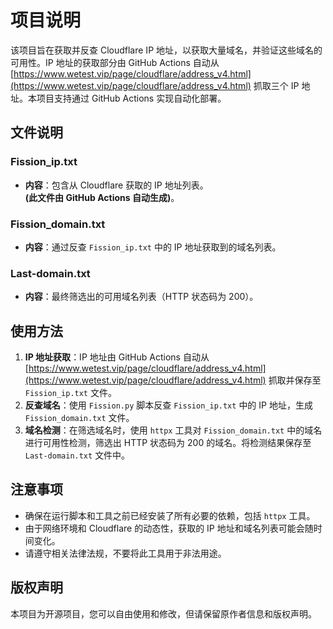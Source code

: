 # 项目说明

该项目旨在获取并反查 Cloudflare IP 地址，以获取大量域名，并验证这些域名的可用性。IP 地址的获取部分由 GitHub Actions 自动从 [https://www.wetest.vip/page/cloudflare/address_v4.html](https://www.wetest.vip/page/cloudflare/address_v4.html) 抓取三个 IP 地址。本项目支持通过 GitHub Actions 实现自动化部署。

## 文件说明

### Fission_ip.txt
- **内容**：包含从 Cloudflare 获取的 IP 地址列表。  
  **(此文件由 GitHub Actions 自动生成)**。

### Fission_domain.txt
- **内容**：通过反查 `Fission_ip.txt` 中的 IP 地址获取到的域名列表。

### Last-domain.txt
- **内容**：最终筛选出的可用域名列表（HTTP 状态码为 200）。

## 使用方法

1. **IP 地址获取**：IP 地址由 GitHub Actions 自动从 [https://www.wetest.vip/page/cloudflare/address_v4.html](https://www.wetest.vip/page/cloudflare/address_v4.html) 抓取并保存至 `Fission_ip.txt` 文件。
2. **反查域名**：使用 `Fission.py` 脚本反查 `Fission_ip.txt` 中的 IP 地址，生成 `Fission_domain.txt` 文件。
3. **域名检测**：在筛选域名时，使用 `httpx` 工具对 `Fission_domain.txt` 中的域名进行可用性检测，筛选出 HTTP 状态码为 200 的域名。将检测结果保存至 `Last-domain.txt` 文件中。

## 注意事项

- 确保在运行脚本和工具之前已经安装了所有必要的依赖，包括 `httpx` 工具。
- 由于网络环境和 Cloudflare 的动态性，获取的 IP 地址和域名列表可能会随时间变化。
- 请遵守相关法律法规，不要将此工具用于非法用途。

## 版权声明

本项目为开源项目，您可以自由使用和修改，但请保留原作者信息和版权声明。
